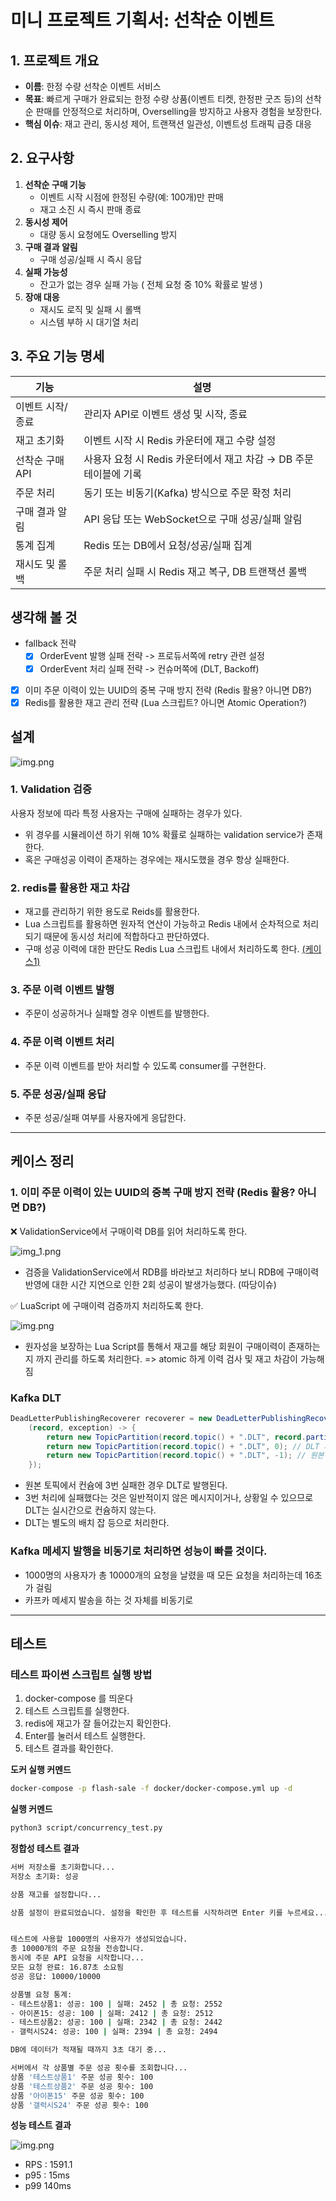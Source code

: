 # 미니 프로젝트 기획서: 선착순 이벤트

## 1. 프로젝트 개요

- **이름**: 한정 수량 선착순 이벤트 서비스
- **목표**: 빠르게 구매가 완료되는 한정 수량 상품(이벤트 티켓, 한정판 굿즈 등)의 선착순 판매를 안정적으로 처리하며, Overselling을 방지하고 사용자 경험을 보장한다.
- **핵심 이슈**: 재고 관리, 동시성 제어, 트랜잭션 일관성, 이벤트성 트래픽 급증 대응

## 2. 요구사항

1. **선착순 구매 기능**
    - 이벤트 시작 시점에 한정된 수량(예: 100개)만 판매
    - 재고 소진 시 즉시 판매 종료
2. **동시성 제어**
    - 대량 동시 요청에도 Overselling 방지
3. **구매 결과 알림**
    - 구매 성공/실패 시 즉시 응답
4. **실패 가능성**
    - 잔고가 없는 경우 실패 가능 ( 전체 요청 중 10% 확률로 발생 )
5. **장애 대응**
    - 재시도 로직 및 실패 시 롤백
    - 시스템 부하 시 대기열 처리

## 3. 주요 기능 명세

| 기능         | 설명                                         |
|------------|--------------------------------------------|
| 이벤트 시작/종료  | 관리자 API로 이벤트 생성 및 시작, 종료                   |
| 재고 초기화     | 이벤트 시작 시 Redis 카운터에 재고 수량 설정               |
| 선착순 구매 API | 사용자 요청 시 Redis 카운터에서 재고 차감 → DB 주문 테이블에 기록 |
| 주문 처리      | 동기 또는 비동기(Kafka) 방식으로 주문 확정 처리             |
| 구매 결과 알림   | API 응답 또는 WebSocket으로 구매 성공/실패 알림          |
| 통계 집계      | Redis 또는 DB에서 요청/성공/실패 집계                  |
| 재시도 및 롤백   | 주문 처리 실패 시 Redis 재고 복구, DB 트랜잭션 롤백         |

## 생각해 볼 것

- fallback 전략
    - [x] OrderEvent 발행 실패 전략 -> 프로듀서쪽에 retry 관련 설정
    - [x] OrderEvent 처리 실패 전략 -> 컨슈머쪽에 (DLT, Backoff)
- [x] 이미 주문 이력이 있는 UUID의 중복 구매 방지 전략 (Redis 활용? 아니면 DB?)
- [x] Redis를 활용한 재고 관리 전략 (Lua 스크립트? 아니면 Atomic Operation?)

## 설계

![img.png](image/img.png)

### 1. Validation 검증

사용자 정보에 따라 특정 사용자는 구매에 실패하는 경우가 있다.

- 위 경우를 시뮬레이션 하기 위해 10% 확률로 실패하는 validation service가 존재한다.
- 혹은 구매성공 이력이 존재하는 경우에는 재시도했을 경우 항상 실패한다.

### 2. redis를 활용한 재고 차감

- 재고를 관리하기 위한 용도로 Reids를 활용한다.
- Lua 스크립트를 활용하면 원자적 연산이 가능하고 Redis 내에서 순차적으로 처리되기 때문에 동시성 처리에 적합하다고 판단하였다.
- 구매 성공 이력에 대한 판단도 Redis Lua 스크립트 내에서 처리하도록 한다. [(케이스1)](#1-이미-주문-이력이-있는-uuid의-중복-구매-방지-전략-redis-활용-아니면-db)

### 3. 주문 이력 이벤트 발행

- 주문이 성공하거나 실패할 경우 이벤트를 발행한다.

### 4. 주문 이력 이벤트 처리

- 주문 이력 이벤트를 받아 처리할 수 있도록 consumer를 구현한다.

### 5. 주문 성공/실패 응답

- 주문 성공/실패 여부를 사용자에게 응답한다.

---

## 케이스 정리

### 1. 이미 주문 이력이 있는 UUID의 중복 구매 방지 전략 (Redis 활용? 아니면 DB?)

❌ ValidationService에서 구매이력 DB를 읽어 처리하도록 한다.

![img_1.png](image/img_1.png)

- 검증을 ValidationService에서 RDB를 바라보고 처리하다 보니 RDB에 구매이력 반영에 대한 시간 지연으로 인한 2회 성공이 발생가능했다. (따당이슈)

✅ LuaScript 에 구매이력 검증까지 처리하도록 한다.

![img.png](image/img_2.png)

- 원자성을 보장하는 Lua Script를 통해서 재고를 해당 회원이 구매이력이 존재하는지 까지 관리를 하도록 처리한다. => atomic 하게 이력 검사 및 재고 차감이 가능해짐

### Kafka DLT

```java
DeadLetterPublishingRecoverer recoverer = new DeadLetterPublishingRecoverer(kafkaTemplate,
    (record, exception) -> {
        return new TopicPartition(record.topic() + ".DLT", record.partition()); // DLT 파티션이 2개 이상이면 0번 파티션에만 이벤트가 쏠리니까 이건 좀 위험하지 않을까?
        return new TopicPartition(record.topic() + ".DLT", 0); // DLT 파티션이 2개 이상이면 0번 파티션에만 이벤트가 쏠리니까 이건 좀 위험하지 않을까?
        return new TopicPartition(record.topic() + ".DLT", -1); // 원본 토픽 파티션을 아무리 늘려도 DLT 파티션은 신경 안써도 된다. 알아서 파티션에 잘 분배 되어 이벤트가 들어간다.
    });
```

- 원본 토픽에서 컨슘에 3번 실패한 경우 DLT로 발행된다.
- 3번 처리에 실패했다는 것은 일반적이지 않은 메시지이거나, 상황일 수 있으므로 DLT는 실시간으로 컨슘하지 않는다.
- DLT는 별도의 배치 잡 등으로 처리한다.

### Kafka 메세지 발행을 비동기로 처리하면 성능이 빠를 것이다.

- 1000명의 사용자가 총 10000개의 요청을 날렸을 때 모든 요청을 처리하는데 16초가 걸림
- 카프카 메세지 발송을 하는 것 자체를 비동기로 



---

## 테스트

### 테스트 파이썬 스크립트 실행 방법

1. docker-compose 를 띄운다
2. 테스트 스크립트를 실행한다.
3. redis에 재고가 잘 들어갔는지 확인한다.
4. Enter를 눌러서 테스트 실행한다.
5. 테스트 결과를 확인한다.

**도커 실행 커멘드**

```bash
docker-compose -p flash-sale -f docker/docker-compose.yml up -d
```

**실행 커멘드**

```bash
python3 script/concurrency_test.py
```

**정합성 테스트 결과**

```bash
서버 저장소를 초기화합니다...
저장소 초기화: 성공

상품 재고를 설정합니다...

상품 설정이 완료되었습니다. 설정을 확인한 후 테스트를 시작하려면 Enter 키를 누르세요...


테스트에 사용할 1000명의 사용자가 생성되었습니다.
총 10000개의 주문 요청을 전송합니다.
동시에 주문 API 요청을 시작합니다...
모든 요청 완료: 16.87초 소요됨
성공 응답: 10000/10000

상품별 요청 통계:
- 테스트상품1: 성공: 100 | 실패: 2452 | 총 요청: 2552
- 아이폰15: 성공: 100 | 실패: 2412 | 총 요청: 2512
- 테스트상품2: 성공: 100 | 실패: 2342 | 총 요청: 2442
- 갤럭시S24: 성공: 100 | 실패: 2394 | 총 요청: 2494

DB에 데이터가 적재될 때까지 3초 대기 중...

서버에서 각 상품별 주문 성공 횟수를 조회합니다...
상품 '테스트상품1' 주문 성공 횟수: 100
상품 '테스트상품2' 주문 성공 횟수: 100
상품 '아이폰15' 주문 성공 횟수: 100
상품 '갤럭시S24' 주문 성공 횟수: 100
```


**성능 테스트 결과**

![img.png](image/test-result.png)
- RPS : 1591.1
- p95 : 15ms
- p99 140ms
